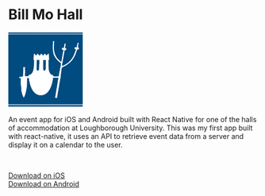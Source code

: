 # Bill Mo Hall

<img src="icon.jpg" width="150">
<p>
An event app for iOS and Android built with React Native for one of the halls of accommodation at Loughborough University. This was my first app built with react-native, it uses an API to retrieve event data from a server and display it on a calendar to the user.
</p>
<br />

[Download on iOS](https://itunes.apple.com/us/app/bill-mo-hall/id1151526098?mt=8) <br />
[Download on Android](https://play.google.com/store/apps/details?id=com.billmo_app&hl=en_GB)
